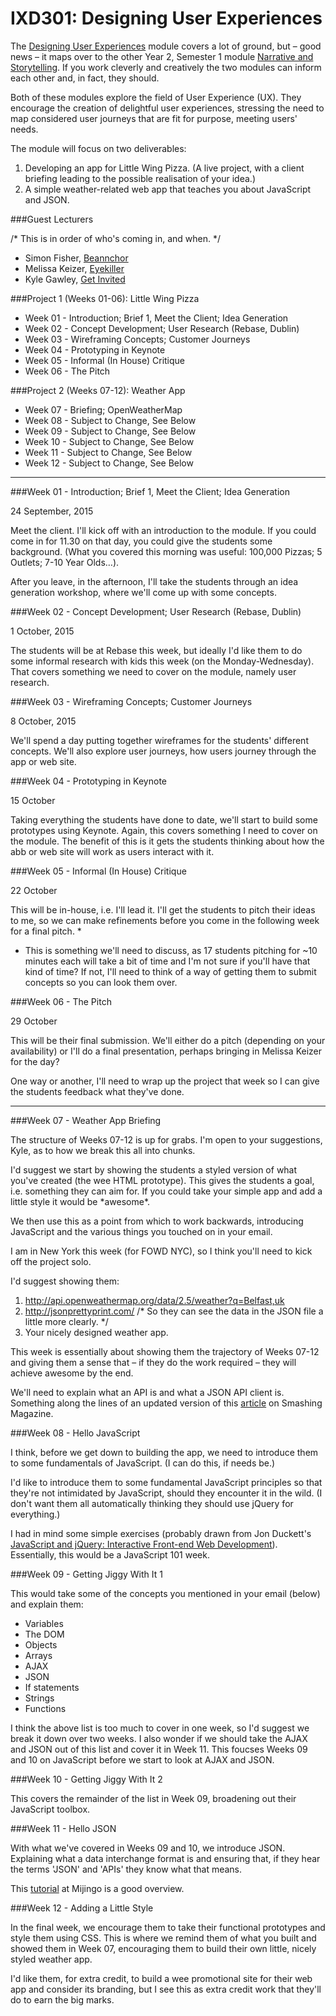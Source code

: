IXD301: Designing User Experiences
==================================

<!-- 2015-16 Content -->

The [Designing User Experiences](http://ixdbelfast.org/curriculum/0002/01/01/designing-user-experiences.html) module covers a lot of ground, but – good news – it maps over to the other Year 2, Semester 1 module [Narrative and Storytelling](http://ixdbelfast.org/curriculum/0002/01/02/narrative-and-storytelling.html). If you work cleverly and creatively the two modules can inform each other and, in fact, they should.

Both of these modules explore the field of User Experience (UX). They encourage the creation of delightful user experiences, stressing the need to map considered user journeys that are fit for purpose, meeting users' needs.

The module will focus on two deliverables:

1. Developing an app for Little Wing Pizza. (A live project, with a client briefing leading to the possible realisation of your idea.)
2. A simple weather-related web app that teaches you about JavaScript and JSON.


###Guest Lecturers

/* This is in order of who's coming in, and when. */

+ Simon Fisher, [Beannchor](http://www.beannchorcareers.com)
+ Melissa Keizer, [Eyekiller](https://www.eyekiller.com)
+ Kyle Gawley, [Get Invited](https://getinvited.to)


###Project 1 (Weeks 01-06): Little Wing Pizza

+ Week 01 - Introduction; Brief 1, Meet the Client; Idea Generation
+ Week 02 - Concept Development; User Research (Rebase, Dublin)
+ Week 03 - Wireframing Concepts; Customer Journeys
+ Week 04 - Prototyping in Keynote
+ Week 05 - Informal (In House) Critique
+ Week 06 - The Pitch


###Project 2 (Weeks 07-12): Weather App

+ Week 07 - Briefing; OpenWeatherMap
+ Week 08 - Subject to Change, See Below
+ Week 09 - Subject to Change, See Below
+ Week 10 - Subject to Change, See Below
+ Week 11 - Subject to Change, See Below
+ Week 12 - Subject to Change, See Below


----


###Week 01 - Introduction; Brief 1, Meet the Client; Idea Generation

24 September, 2015

Meet the client. I'll kick off with an introduction to the module. If you could come in for 11.30 on that day, you could give the students some background. (What you covered this morning was useful: 100,000 Pizzas; 5 Outlets; 7-10 Year Olds…).

After you leave, in the afternoon, I'll take the students through an idea generation workshop, where we'll come up with some concepts.

<!--

Ideas:

+ MVP
  1. Get Invited, Quick'n'Dirty Prototype
  2. Test Early, Test Often
  3. Running Smoke Tests (Is there any interest in your idea?)
+ In Your Customers' Shoes
  1. Designing Your Customer
  2. Personas
  3. What are your customers' needs?
  4. Where will you reach them?
  5. Are they paying? If so, how much?

-->


###Week 02 - Concept Development; User Research (Rebase, Dublin)

1 October, 2015

The students will be at Rebase this week, but ideally I'd like them to do some informal research with kids this week (on the Monday-Wednesday). That covers something we need to cover on the module, namely user research.

<!--

Ideas:

+ Just Enough Research
+ Structuring Questionnaires
+ Interpreting User Feedback

-->


###Week 03 - Wireframing Concepts; Customer Journeys

8 October, 2015

We'll spend a day putting together wireframes for the students' different concepts. We'll also explore user journeys, how users journey through the app or web site.


###Week 04 - Prototyping in Keynote

15 October

Taking everything the students have done to date, we'll start to build some prototypes using Keynote. Again, this covers something I need to cover on the module. The benefit of this is it gets the students thinking about how the abb or web site will work as users interact with it.


###Week 05 - Informal (In House) Critique

22 October

This will be in-house, i.e. I'll lead it. I'll get the students to pitch their ideas to me, so we can make refinements before you come in the following week for a final pitch. *

* This is something we'll need to discuss, as 17 students pitching for ~10 minutes each will take a bit of time and I'm not sure if you'll have that kind of time? If not, I'll need to think of a way of getting them to submit concepts so you can look them over.


###Week 06 - The Pitch

29 October

This will be their final submission. We'll either do a pitch (depending on your availability) or I'll do a final presentation, perhaps bringing in Melissa Keizer for the day?

One way or another, I'll need to wrap up the project that week so I can give the students feedback what they've done.


----


###Week 07 - Weather App Briefing

The structure of Weeks 07-12 is up for grabs. I'm open to your suggestions, Kyle, as to how we break this all into chunks.

I'd suggest we start by showing the students a styled version of what you've created (the wee HTML prototype). This gives the students a goal, i.e. something they can aim for. If you could take your simple app and add a little style it would be \*awesome\*.

We then use this as a point from which to work backwards, introducing JavaScript and the various things you touched on in your email.

I am in New York this week (for FOWD NYC), so I think you'll need to kick off the project solo.

I'd suggest showing them:

1. http://api.openweathermap.org/data/2.5/weather?q=Belfast,uk
2. http://jsonprettyprint.com/ /* So they can see the data in the JSON file a little more clearly. */
3. Your nicely designed weather app.

This week is essentially about showing them the trajectory of Weeks 07-12 and giving them a sense that – if they do the work required – they will achieve awesome by the end.

We'll need to explain what an API is and what a JSON API client is. Something along the lines of an updated version of this [article](http://www.smashingmagazine.com/2012/02/beginners-guide-jquery-based-json-api-clients/) on Smashing Magazine.


###Week 08 - Hello JavaScript

I think, before we get down to building the app, we need to introduce them to some fundamentals of JavaScript. (I can do this, if needs be.)

I'd like to introduce them to some fundamental JavaScript principles so that they're not intimidated by JavaScript, should they encounter it in the wild. (I don't want them all automatically thinking they should use jQuery for everything.)

I had in mind some simple exercises (probably drawn from Jon Duckett's [JavaScript and jQuery: Interactive Front-end Web Development](http://www.amazon.co.uk/exec/obidos/ASIN/1118531647/monographic-21)). Essentially, this would be a JavaScript 101 week.


###Week 09 - Getting Jiggy With It 1

This would take some of the concepts you mentioned in your email (below) and explain them:

+ Variables 
+ The DOM
+ Objects
+ Arrays
+ AJAX
+ JSON
+ If statements
+ Strings
+ Functions

I think the above list is too much to cover in one week, so I'd suggest we break it down over two weeks. I also wonder if we should take the AJAX and JSON out of this list and cover it in Week 11. This foucses Weeks 09 and 10 on JavaScript before we start to look at AJAX and JSON.


###Week 10 - Getting Jiggy With It 2

This covers the remainder of the list in Week 09, broadening out their JavaScript toolbox.


###Week 11 - Hello JSON

With what we've covered in Weeks 09 and 10, we introduce JSON. Explaining what a data interchange format is and ensuring that, if they hear the terms 'JSON' and 'APIs' they know what that means.

This [tutorial](https://mijingo.com/lessons/what-is-json/) at Mijingo is a good overview.


###Week 12 - Adding a Little Style

In the final week, we encourage them to take their functional prototypes and style them using CSS. This is where we remind them of what you built and showed them in Week 07, encouraging them to build their own little, nicely styled weather app.

I'd like them, for extra credit, to build a wee promotional site for their web app and consider its branding, but I see this as extra credit work that they'll do to earn the big marks.
